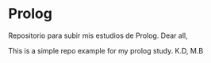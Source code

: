 # Prolog
Repositorio para subir mis estudios de Prolog.
Dear all,

This is a simple repo example for my prolog study.
K.D,
M.B
